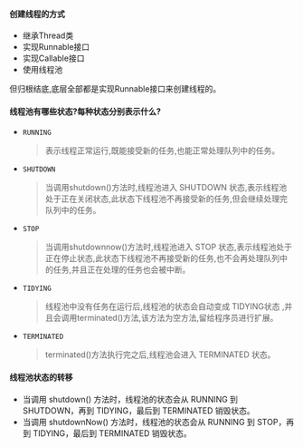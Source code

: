 #### 创建线程的方式
- 继承Thread类
- 实现Runnable接口
- 实现Callable接口
- 使用线程池

但归根结底,底层全部都是实现Runnable接口来创建线程的。

#### 线程池有哪些状态?每种状态分别表示什么?
- `RUNNING`
    > 表示线程正常运行,既能接受新的任务,也能正常处理队列中的任务。 
- `SHUTDOWN`
    > 当调用shutdown()方法时,线程池进入 SHUTDOWN 状态,表示线程池处于正在关闭状态,此状态下线程池不再接受新的任务,但会继续处理完队列中的任务。
- `STOP`
    > 当调用shutdownnow()方法时,线程池进入 STOP 状态,表示线程池处于正在停止状态,此状态下线程池不再接受新的任务,也不会再处理队列中的任务,并且正在处理的任务也会被中断。
- `TIDYING`
    > 线程池中没有任务在运行后,线程池的状态会自动变成 TIDYING状态 ,并且会调用terminated()方法,该方法为空方法,留给程序员进行扩展。
- `TERMINATED`
    > terminated()方法执行完之后,线程池会进入 TERMINATED 状态。
  > 
#### 线程池状态的转移 
- 当调用 shutdown() 方法时，线程池的状态会从 RUNNING 到 SHUTDOWN，再到 TIDYING，最后到 TERMINATED 销毁状态。
- 当调用 shutdownNow() 方法时，线程池的状态会从 RUNNING 到 STOP，再到 TIDYING，最后到 TERMINATED 销毁状态。

